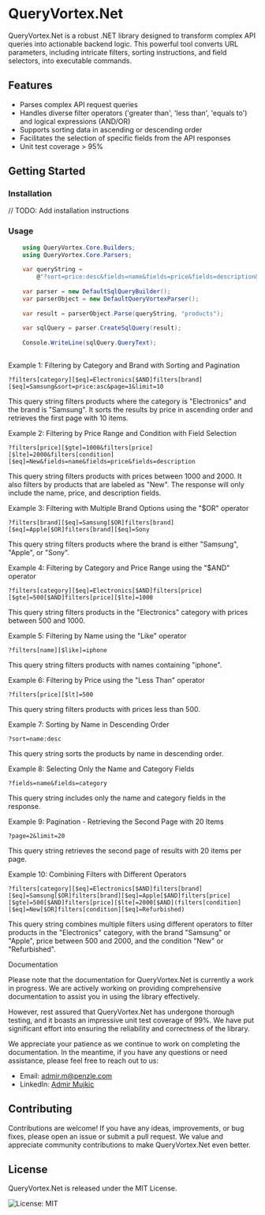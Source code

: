 QueryVortex.Net
===============

QueryVortex.Net is a robust .NET library designed to transform complex API queries into actionable backend logic. This powerful tool converts URL parameters, including intricate filters, sorting instructions, and field selectors, into executable commands.

Features
--------

*   Parses complex API request queries
*   Handles diverse filter operators ('greater than', 'less than', 'equals to') and logical expressions (AND/OR)
*   Supports sorting data in ascending or descending order
*   Facilitates the selection of specific fields from the API responses
*   Unit test coverage > 95%

Getting Started
---------------

### Installation

// TODO: Add installation instructions

### Usage

```csharp
    using QueryVortex.Core.Builders;
    using QueryVortex.Core.Parsers;
    
    var queryString =
        @"?sort=price:desc&fields=name&fields=price&fields=description&fields=category&fields=brand&filters[category][$eq]=Electronics[$AND]filters[brand][$eq]=Samsung[$OR]filters[brand][$eq]=Apple[$AND]filters[price][$gte]=500[$AND]filters[price][$lte]=2000[$AND](filters[condition][$eq]=New[$OR]filters[condition][$eq]=Refurbished)&page=1&limit=20";
    
    var parser = new DefaultSqlQueryBuilder();
    var parserObject = new DefaultQueryVortexParser();
    
    var result = parserObject.Parse(queryString, "products");
    
    var sqlQuery = parser.CreateSqlQuery(result);
    
    Console.WriteLine(sqlQuery.QueryText);
    
```

Example 1: Filtering by Category and Brand with Sorting and Pagination

`?filters[category][$eq]=Electronics[$AND]filters[brand][$eq]=Samsung&sort=price:asc&page=1&limit=10`

This query string filters products where the category is "Electronics" and the brand is "Samsung". It sorts the results by price in ascending order and retrieves the first page with 10 items.

Example 2: Filtering by Price Range and Condition with Field Selection

`?filters[price][$gte]=1000&filters[price][$lte]=2000&filters[condition][$eq]=New&fields=name&fields=price&fields=description`

This query string filters products with prices between 1000 and 2000. It also filters by products that are labeled as "New". The response will only include the name, price, and description fields.

Example 3: Filtering with Multiple Brand Options using the "$OR" operator

`?filters[brand][$eq]=Samsung[$OR]filters[brand][$eq]=Apple[$OR]filters[brand][$eq]=Sony`

This query string filters products where the brand is either "Samsung", "Apple", or "Sony".

Example 4: Filtering by Category and Price Range using the "$AND" operator

`?filters[category][$eq]=Electronics[$AND]filters[price][$gte]=500[$AND]filters[price][$lte]=1000`

This query string filters products in the "Electronics" category with prices between 500 and 1000.

Example 5: Filtering by Name using the "Like" operator

`?filters[name][$like]=iphone`

This query string filters products with names containing "iphone".

Example 6: Filtering by Price using the "Less Than" operator

`?filters[price][$lt]=500`

This query string filters products with prices less than 500.

Example 7: Sorting by Name in Descending Order

`?sort=name:desc`

This query string sorts the products by name in descending order.

Example 8: Selecting Only the Name and Category Fields

`?fields=name&fields=category`

This query string includes only the name and category fields in the response.

Example 9: Pagination - Retrieving the Second Page with 20 Items

`?page=2&limit=20`

This query string retrieves the second page of results with 20 items per page.

Example 10: Combining Filters with Different Operators

`?filters[category][$eq]=Electronics[$AND]filters[brand][$eq]=Samsung[$OR]filters[brand][$eq]=Apple[$AND]filters[price][$gte]=500[$AND]filters[price][$lte]=2000[$AND](filters[condition][$eq]=New[$OR]filters[condition][$eq]=Refurbished)`

This query string combines multiple filters using different operators to filter products in the "Electronics" category, with the brand "Samsung" or "Apple", price between 500 and 2000, and the condition "New" or "Refurbished".

Documentation

Please note that the documentation for QueryVortex.Net is currently a work in progress. We are actively working on providing comprehensive documentation to assist you in using the library effectively.

However, rest assured that QueryVortex.Net has undergone thorough testing, and it boasts an impressive unit test coverage of 99%. We have put significant effort into ensuring the reliability and correctness of the library.

We appreciate your patience as we continue to work on completing the documentation. In the meantime, if you have any questions or need assistance, please feel free to reach out to us:

*   Email: [admir.m@penzle.com](mailto:admir.m@penzle.com)
*   LinkedIn: [Admir Mujkic](https://www.linkedin.com/in/admir-live/)

Contributing
------------

Contributions are welcome! If you have any ideas, improvements, or bug fixes, please open an issue or submit a pull request. We value and appreciate community contributions to make QueryVortex.Net even better.

License
-------

QueryVortex.Net is released under the MIT License.

![License: MIT](https://img.shields.io/badge/License-MIT-yellow.svg)
